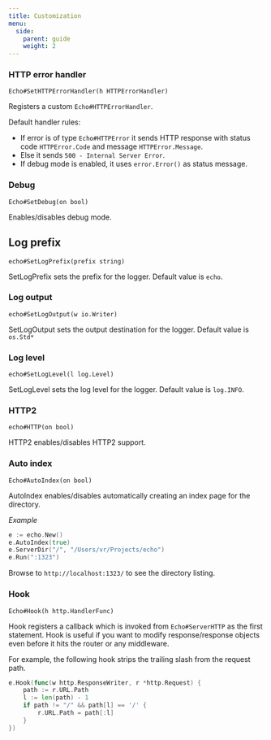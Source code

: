 ```yaml
---
title: Customization
menu:
  side:
    parent: guide
    weight: 2
---
```


### HTTP error handler

`Echo#SetHTTPErrorHandler(h HTTPErrorHandler)`

Registers a custom `Echo#HTTPErrorHandler`.

Default handler rules:

- If error is of type `Echo#HTTPError` it sends HTTP response with status code `HTTPError.Code`
and message `HTTPError.Message`.
- Else it sends `500 - Internal Server Error`.
- If debug mode is enabled, it uses `error.Error()` as status message.

### Debug

`Echo#SetDebug(on bool)`

Enables/disables debug mode.

## Log prefix

`echo#SetLogPrefix(prefix string)`

SetLogPrefix sets the prefix for the logger. Default value is `echo`.

### Log output

`echo#SetLogOutput(w io.Writer)`

SetLogOutput sets the output destination for the logger. Default value is `os.Std*`

### Log level

`echo#SetLogLevel(l log.Level)`

SetLogLevel sets the log level for the logger. Default value is `log.INFO`.

### HTTP2

`echo#HTTP(on bool)`

HTTP2 enables/disables HTTP2 support.

### Auto index

`Echo#AutoIndex(on bool)`

AutoIndex enables/disables automatically creating an index page for the directory.

*Example*

```go
e := echo.New()
e.AutoIndex(true)
e.ServerDir("/", "/Users/vr/Projects/echo")
e.Run(":1323")
```

Browse to `http://localhost:1323/` to see the directory listing.

### Hook

`Echo#Hook(h http.HandlerFunc)`

Hook registers a callback which is invoked from `Echo#ServerHTTP` as the first
statement. Hook is useful if you want to modify response/response objects even
before it hits the router or any middleware.

For example, the following hook strips the trailing slash from the request path.

```go
e.Hook(func(w http.ResponseWriter, r *http.Request) {
    path := r.URL.Path
    l := len(path) - 1
    if path != "/" && path[l] == '/' {
        r.URL.Path = path[:l]
    }
})
```

